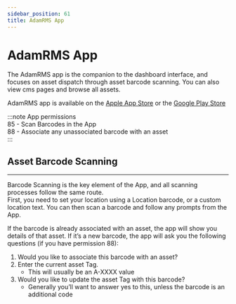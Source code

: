 ```yaml
---
sidebar_position: 61
title: AdamRMS App
---
```


# AdamRMS App

The AdamRMS app is the companion to the dashboard interface, and focuses on asset dispatch through asset barcode scanning. You can also view cms pages and browse all assets.

AdamRMS app is available on the [Apple App Store](https://apps.apple.com/us/app/id1519443182) or the [Google Play Store](https://play.google.com/store/apps/details?id=com.bstudios.adamrms)

:::note App permissions  
85 - Scan Barcodes in the App  
88 - Associate any unassociated barcode with an asset  
:::

## Asset Barcode Scanning
---

Barcode Scanning is the key element of the App, and all scanning processes follow the same route.  
First, you need to set your location using a Location barcode, or a custom location text. You can then scan a barcode and follow any prompts from the App.

If the barcode is already associated with an asset, the app will show you details of that asset.
If it’s a new barcode, the app will ask you the following questions (if you have permission 88):
1. Would you like to associate this barcode with an asset?
2. Enter the current asset Tag.
   - This will usually be an A-XXXX value
3. Would you like to update the asset Tag with this barcode?
   - Generally you’ll want to answer yes to this, unless the barcode is an additional code
